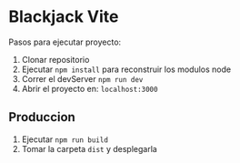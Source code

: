 # Blackjack Vite

Pasos para ejecutar proyecto:

1. Clonar repositorio
2. Ejecutar ```npm install``` para reconstruir los modulos node
3. Correr el devServer ```npm run dev```
4. Abrir el proyecto en: ```localhost:3000```

## Produccion

1. Ejecutar ```npm run build```
2. Tomar la carpeta ```dist``` y desplegarla